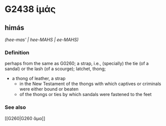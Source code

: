 # G2438 ἱμάς

## himás

_(hee-mas' | hee-MAHS | ee-MAHS)_

### Definition

perhaps from the same as G0260; a strap, i.e., (specially) the tie (of a sandal) or the lash (of a scourge); latchet, thong; 

- a thong of leather, a strap
  - in the New Testament of the thongs with which captives or criminals were either bound or beaten
  - of the thongs or ties by which sandals were fastened to the feet

### See also

[[G260|G260 ἅμα]]
